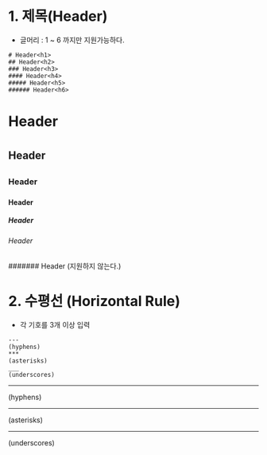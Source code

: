 # 1. 제목(Header)

* 글머리 : 1 ~ 6 까지만 지원가능하다.

```
# Header<h1>
## Header<h2>
### Header<h3>
#### Header<h4>
##### Header<h5>
###### Header<h6>
```

# Header<h1>

## Header<h2>
### Header<h3>
#### Header<h4>
##### Header<h5>
###### Header<h6>

####### Header<h7>  (지원하지 않는다.)

# 2. 수평선 (Horizontal Rule)

* 각 기호를 3개 이상 입력

```
--- 
(hyphens)
*** 
(asterisks)
___ 
(underscores)
```

---

(hyphens)

***

(asterisks)

___

(underscores)

